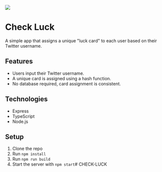 ![](https://media2.giphy.com/media/l3BwSPbqx3QGKEgpp2/giphy.gif?cid=790b7611uf5nkckue3446czns226j85sji2thy0pq7pf556j&ep=v1_gifs_search&rid=giphy.gif&ct=g)

# Check Luck

A simple app that assigns a unique "luck card" to each user based on their Twitter username.

## Features
- Users input their Twitter username.
- A unique card is assigned using a hash function.
- No database required, card assignment is consistent.

## Technologies
- Express
- TypeScript
- Node.js

## Setup
1. Clone the repo
2. Run `npm install`
3. Run `npm run build`
4. Start the server with `npm start`# CHECK-LUCK
